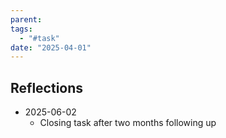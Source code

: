 ```yaml
---
parent: 
tags:
  - "#task"
date: "2025-04-01"
---
```

## Reflections
- 2025-06-02
	- Closing task after two months following up
